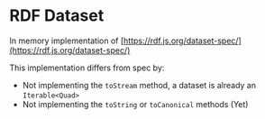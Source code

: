 # RDF Dataset

In memory implementation of [https://rdf.js.org/dataset-spec/](https://rdf.js.org/dataset-spec/)

This implementation differs from spec by:

- Not implementing the `toStream` method, a dataset is already an `Iterable<Quad>`
- Not implementing the `toString` or `toCanonical` methods (Yet)
